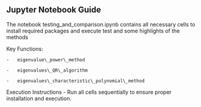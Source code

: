 ## Jupyter Notebook Guide

The notebook testing\_and\_comparison.ipynb contains all necessary cells to install required packages and execute test and some highlights of the methods

Key Functions:

	-	eigenvalue\_power\_method

	-	eigenvalues\_QR\_algorithm

	-	eigenvalues\_characteristic\_polynomial\_method

Execution Instructions
	-	Run all cells sequentially to ensure proper installation and execution.
